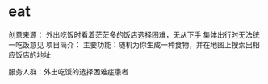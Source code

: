 # eat
创意来源：
  外出吃饭时看着茫茫多的饭店选择困难，无从下手
  集体出行时无法统一吃饭意见
项目简介：
  主要功能：随机为你生成一种食物，并在地图上搜索出相应饭店的地址
  
  服务人群：外出吃饭的选择困难症患者
